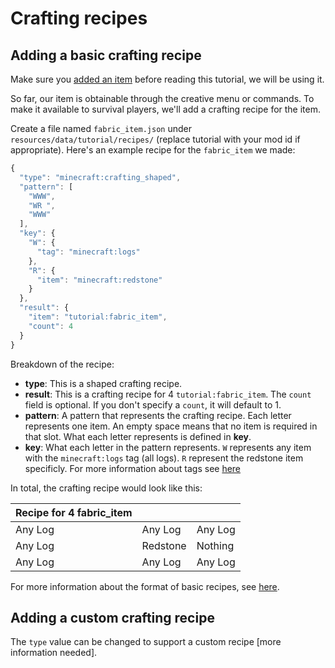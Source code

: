 # Crafting recipes

## Adding a basic crafting recipe

Make sure you [added an item](../tutorial/items.md) before reading this
tutorial, we will be using it.

So far, our item is obtainable through the creative menu or commands. To
make it available to survival players, we'll add a crafting recipe for
the item.

Create a file named `fabric_item.json` under
`resources/data/tutorial/recipes/` (replace tutorial with your mod id if
appropriate). Here's an example recipe for the `fabric_item` we made:

```javascript
{
  "type": "minecraft:crafting_shaped",
  "pattern": [
    "WWW",
    "WR ",
    "WWW"
  ],
  "key": {
    "W": {
      "tag": "minecraft:logs"
    },
    "R": {
      "item": "minecraft:redstone"
    }
  },
  "result": {
    "item": "tutorial:fabric_item",
    "count": 4
  }
}
```

Breakdown of the recipe:

- **type**: This is a shaped crafting recipe.
- **result**: This is a crafting recipe for 4 `tutorial:fabric_item`.
  The `count` field is optional. If you don't specify a `count`, it
  will default to 1.
- **pattern**: A pattern that represents the crafting recipe. Each
  letter represents one item. An empty space means that no item is
  required in that slot. What each letter represents is defined in
  **key**.
- **key**: What each letter in the pattern represents. `W` represents
  any item with the `minecraft:logs` tag (all logs). `R` represent the
  redstone item specificly. For more information about tags see
  [here](https://minecraft.gamepedia.com/Tag)

In total, the crafting recipe would look like this:

| Recipe for 4 fabric\_item |          |         |
| ------------------------- | -------- | ------- |
| Any Log                   | Any Log  | Any Log |
| Any Log                   | Redstone | Nothing |
| Any Log                   | Any Log  | Any Log |

For more information about the format of basic recipes, see
[here](https://minecraft.gamepedia.com/Recipe).

## Adding a custom crafting recipe

The `type` value can be changed to support a custom recipe \[more
information needed\].
